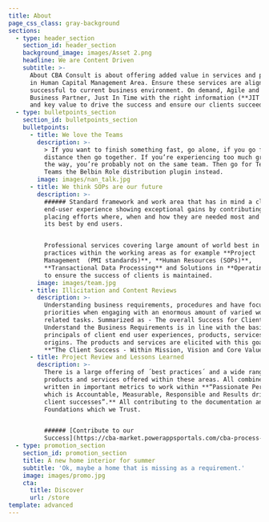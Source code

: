 ```yaml
---
title: About
page_css_class: gray-background
sections:
  - type: header_section
    section_id: header_section
    background_image: images/Asset 2.png
    headline: We are Content Driven
    subtitle: >-
      About CBA Consult is about offering added value in services and products
      in Human Capital Management Area. Ensure these services are aligned to be
      successful to current business environment. On demand, Agile and as a
      Business Partner, Just In Time with the right information (**JIT for HR**)
      and key value to drive the success and ensure our clients succeed.
  - type: bulletpoints_section
    section_id: bulletpoints_section
    bulletpoints:
      - title: We love the Teams
        description: >-
          > If you want to finish something fast, go alone, if you go for the
          distance then go together. If you’re experiencing too much grief along
          the way, you’re probably not on the same team. Then go for Teams for
          Teams the Belbin Role distribution plugin instead.
        image: images/nan_talk.jpg
      - title: We think SOPs are our future
        description: >-
          ###### Standard framework and work area that has in mind a clear
          end-user experience showing exceptional gains by contributing and
          placing efforts where, when and how they are needed most and valued at
          its best by end users.


          Professional services covering large amount of world best in class
          practices within the working areas as for example **Project
          Management  (PMI standards)**, **Human Resources (SOPs)**,
          **Transactional Data Processing** and Solutions in **Operating Areas**
          to ensure the success of clients is maintained.
        image: images/team.jpg
      - title: Illicitation and Content Reviews
        description: >-
          Understanding business requirements, procedures and have focus on
          priorities when engaging with an enormous amount of varied work
          related tasks. Summarized as - The overall Success for Clients -
          Understand the Business Requirements is in line with the basic
          principals of client end user experiences, products, services and
          origins. The products and services are elicited with this goal in mind
          **“The Client Success - Within Mission, Vision and Core Values”.**
      - title: Project Review and Lessons Learned
        description: >-
          There is a large offering of ´best practices´ and a wide range of
          products and services offered within these areas. All combined and
          written in important metrics to work within **“Passionate Performance
          which is Accountable, Measurable, Responsible and Results driven by
          client successes”.** All contributing to the documentation and Basic
          Foundations which we Trust.


          ###### [Contribute to our
          Success](https://cba-market.powerappsportals.com/cba-process-designs/)
  - type: promotion_section
    section_id: promotion_section
    title: A new home interior for summer
    subtitle: 'Ok, maybe a home that is missing as a requirement.'
    image: images/promo.jpg
    cta:
      title: Discover
      url: /store
template: advanced
---
```

